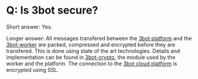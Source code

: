 # Q: Is 3bot secure?
Short answer: Yes. 

Longer answer: All messages transfered between the [3bot platform](https://github.com/3bot/3bot) and the [3bot-worker](https://github.com/3bot/3bot-worker) are packed, compressed and encrypted before they are transfered. 
This is done using state of the art technologies. Details and implementation can be found in [3bot-crypto](https://github.com/3bot/3bot-crypto/), the module used by the worker and the platform.
The connection to the [3bot cloud platform](https://my.3bot.io) is encrypted using SSL. 

